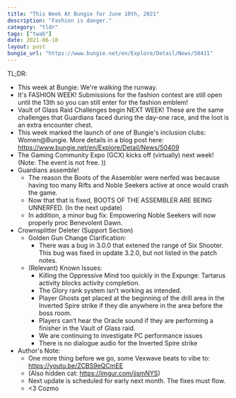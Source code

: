 ```yaml
---
title: "This Week At Bungie for June 10th, 2021"
description: "Fashion is danger."
category: "tldr"
tags: ["twab"]
date: 2021-06-10
layout: post
bungie_url: "https://www.bungie.net/en/Explore/Detail/News/50411"
---
```

TL;DR:
- This week at Bungie: We're walking the runway.
- It's FASHION WEEK! Submissions for the fashion contest are still open until the 13th so you can still enter for the fashion emblem!
- Vault of Glass Raid Challenges begin NEXT WEEK! These are the same challenges that Guardians faced during the day-one race, and the loot is an extra encounter chest.
- This week marked the launch of one of Bungie's inclusion clubs: Women@Bungie. More details in a blog post here: https://www.bungie.net/en/Explore/Detail/News/50409
- The Gaming Community Expo (GCX) kicks off (virtually) next week!  (Note: The event is not free. ))
- Guardians assemble!
  - The reason the Boots of the Assembler were nerfed was because having too many Rifts and Noble Seekers active at once would crash the game.
  - Now that that is fixed, BOOTS OF THE ASSEMBLER ARE BEING UNNERFED. (In the next update)
  - In addition, a minor bug fix: Empowering Noble Seekers will now properly proc Benevolent Dawn.
- Crownsplitter Deleter (Support Section)
  - Golden Gun Change Clarification:
    - There was a bug in 3.0.0 that extened the range of Six Shooter. This bug was fixed in update 3.2.0, but not listed in the patch notes.
  - (Relevant) Known Issues:
    - Killing the Oppressive Mind too quickly in the Expunge: Tartarus activity blocks activity completion.
    - The Glory rank system isn’t working as intended.
    - Player Ghosts get placed at the beginning of the drill area in the Inverted Spire strike if they die anywhere in the area before the boss room.
    - Players can’t hear the Oracle sound if they are performing a finisher in the Vault of Glass raid.
    - We are continuing to investigate PC performance issues
    - There is no dialogue audio for the Inverted Spire strike
- Author's Note:
  - One more thing before we go, some Vexwave beats to vibe to: https://youtu.be/ZCBS9eQCmEE
  - (Also hidden cat: https://imgur.com/jjsmNYS)
  - Next update is scheduled for early next month. The fixes must flow.
  - <3 Cozmo